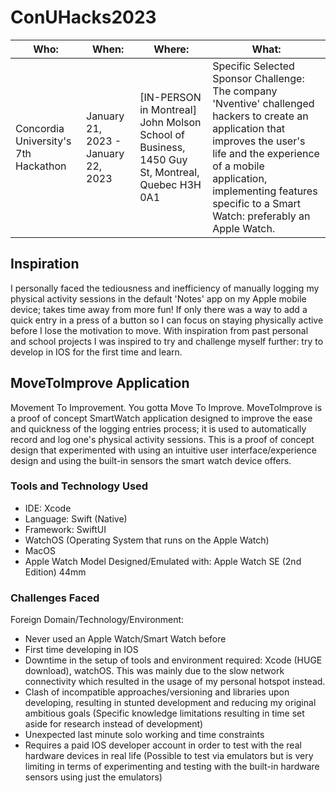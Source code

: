 # ConUHacks2023

| Who:                                 | When:                               | Where:                                                                                       | What:                                                                                                                                                                                                                                                        |
|--------------------------------------|-------------------------------------|----------------------------------------------------------------------------------------------|--------------------------------------------------------------------------------------------------------------------------------------------------------------------------------------------------------------------------------------------------------------|
| Concordia University's 7th Hackathon | January 21, 2023 - January 22, 2023 | [IN-PERSON in Montreal] John Molson School of Business, 1450 Guy St, Montreal, Quebec H3H 0A1 | Specific Selected Sponsor Challenge:  The company 'Nventive' challenged hackers to create an application that improves the user's life and the experience of a mobile application, implementing features specific to a Smart Watch: preferably an Apple Watch. |

## Inspiration
I personally faced the tediousness and inefficiency of manually logging my physical activity sessions in the default 'Notes' app on my Apple mobile device; takes time away from more fun! If only there was a way to add a quick entry in a press of a button so I can focus on staying physically active before I lose the motivation to move. With inspiration from past personal and school projects I was inspired to try and challenge myself further: try to develop in IOS for the first time and learn.

## MoveToImprove Application
Movement To Improvement. You gotta Move To Improve. 
MoveToImprove is a proof of concept SmartWatch application designed to improve the ease and quickness of the logging entries process; it is used to automatically record and log one's physical activity sessions. This is a proof of concept design that experimented with using an intuitive user interface/experience design and using the built-in sensors the smart watch device offers.

### Tools and Technology Used
- IDE: Xcode
- Language: Swift (Native)
- Framework: SwiftUI
- WatchOS (Operating System that runs on the Apple Watch)
- MacOS
- Apple Watch Model Designed/Emulated with: Apple Watch SE (2nd Edition) 44mm

### Challenges Faced
Foreign Domain/Technology/Environment:
- Never used an Apple Watch/Smart Watch before
- First time developing in IOS
- Downtime in the setup of tools and environment required: Xcode (HUGE download), watchOS. This was mainly due to the slow network connectivity which resulted in the usage of my personal hotspot instead.
- Clash of incompatible approaches/versioning and libraries upon developing, resulting in stunted development and reducing my original ambitious goals (Specific knowledge limitations resulting in time set aside for research instead of development)
- Unexpected last minute solo working and time constraints
- Requires a paid IOS developer account in order to test with the real hardware devices in real life (Possible to test via emulators but is very limiting in terms of experimenting and testing with the built-in hardware sensors using just the emulators)
